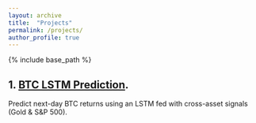 ```yaml
---
layout: archive
title:  "Projects"
permalink: /projects/
author_profile: true
---
```


{% include base_path %}

## 1. [BTC LSTM Prediction](/files/1st.html).
Predict next-day BTC returns using an LSTM fed with cross-asset signals (Gold & S&P 500).

